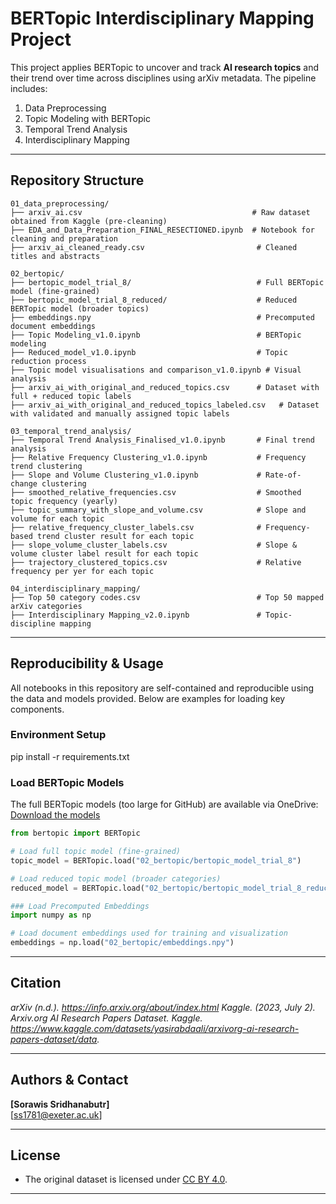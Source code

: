 # BERTopic Interdisciplinary Mapping Project

This project applies BERTopic to uncover and track **AI research topics** and their trend over time across disciplines using arXiv metadata. The pipeline includes:

1. Data Preprocessing  
2. Topic Modeling with BERTopic  
3. Temporal Trend Analysis  
4. Interdisciplinary Mapping

---

## Repository Structure

```text
01_data_preprocessing/
├── arxiv_ai.csv                                      # Raw dataset obtained from Kaggle (pre-cleaning)
├── EDA_and_Data_Preparation_FINAL_RESECTIONED.ipynb  # Notebook for cleaning and preparation
├── arxiv_ai_cleaned_ready.csv                         # Cleaned titles and abstracts

02_bertopic/
├── bertopic_model_trial_8/                            # Full BERTopic model (fine-grained)
├── bertopic_model_trial_8_reduced/                    # Reduced BERTopic model (broader topics)
├── embeddings.npy                                     # Precomputed document embeddings
├── Topic Modeling_v1.0.ipynb                          # BERTopic modeling
├── Reduced_model_v1.0.ipynb                           # Topic reduction process
├── Topic model visualisations and comparison_v1.0.ipynb # Visual analysis
├── arxiv_ai_with_original_and_reduced_topics.csv      # Dataset with full + reduced topic labels
├── arxiv_ai_with_original_and_reduced_topics_labeled.csv   # Dataset with validated and manually assigned topic labels

03_temporal_trend_analysis/
├── Temporal Trend Analysis_Finalised_v1.0.ipynb       # Final trend analysis
├── Relative Frequency Clustering_v1.0.ipynb           # Frequency trend clustering
├── Slope and Volume Clustering_v1.0.ipynb             # Rate-of-change clustering
├── smoothed_relative_frequencies.csv                  # Smoothed topic frequency (yearly)
├── topic_summary_with_slope_and_volume.csv            # Slope and volume for each topic
├── relative_frequency_cluster_labels.csv              # Frequency-based trend cluster result for each topic
├── slope_volume_cluster_labels.csv                    # Slope & volume cluster label result for each topic
├── trajectory_clustered_topics.csv                    # Relative frequency per yer for each topic

04_interdisciplinary_mapping/
├── Top 50 category codes.csv                          # Top 50 mapped arXiv categories
├── Interdisciplinary Mapping_v2.0.ipynb               # Topic-discipline mapping

```
---

## Reproducibility & Usage

All notebooks in this repository are self-contained and reproducible using the data and models provided. Below are examples for loading key components.

### Environment Setup
pip install -r requirements.txt

### Load BERTopic Models

The full BERTopic models (too large for GitHub) are available via OneDrive:
[Download the models](https://universityofexeteruk-my.sharepoint.com/:f:/g/personal/ss1781_exeter_ac_uk/Em-B2bTRTqZChbay3NIISDUB6E8iCrbjGfVqxW9ogVSJ_Q?e=ZkLPVl)

```python
from bertopic import BERTopic

# Load full topic model (fine-grained)
topic_model = BERTopic.load("02_bertopic/bertopic_model_trial_8")

# Load reduced topic model (broader categories)
reduced_model = BERTopic.load("02_bertopic/bertopic_model_trial_8_reduced")

### Load Precomputed Embeddings
import numpy as np

# Load document embeddings used for training and visualization
embeddings = np.load("02_bertopic/embeddings.npy")
```
---

## Citation
  _arXiv (n.d.). https://info.arxiv.org/about/index.html_
  _Kaggle. (2023, July 2). Arxiv.org AI Research Papers Dataset. Kaggle. https://www.kaggle.com/datasets/yasirabdaali/arxivorg-ai-research-papers-dataset/data._

---

## Authors & Contact

**[Sorawis Sridhanabutr]**  
[ss1781@exeter.ac.uk]

---

## License

- The original dataset is licensed under [CC BY 4.0](https://creativecommons.org/licenses/by/4.0/).

---